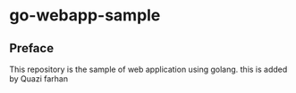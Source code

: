 # go-webapp-sample



## Preface
This repository is the sample of web application using golang.
this is added by Quazi farhan
